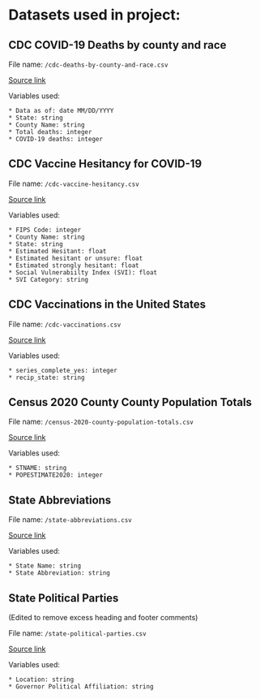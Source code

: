 # Datasets used in project:

## CDC COVID-19 Deaths by county and race
File name: `/cdc-deaths-by-county-and-race.csv`

[Source link](https://data.cdc.gov/NCHS/Provisional-COVID-19-Deaths-by-County-and-Race-and/k8wy-p9cg)

Variables used:

    * Data as of: date MM/DD/YYYY
    * State: string
    * County Name: string
    * Total deaths: integer
    * COVID-19 deaths: integer


## CDC Vaccine Hesitancy for COVID-19
File name: `/cdc-vaccine-hesitancy.csv`

[Source link](https://data.cdc.gov/Vaccinations/Vaccine-Hesitancy-for-COVID-19-County-and-local-es/q9mh-h2tw)

Variables used:

    * FIPS Code: integer
    * County Name: string
    * State: string
    * Estimated Hesitant: float
    * Estimated hesitant or unsure: float
    * Estimated strongly hesitant: float
    * Social Vulnerabiilty Index (SVI): float
    * SVI Category: string


## CDC Vaccinations in the United States
File name: `/cdc-vaccinations.csv`

[Source link](https://data.cdc.gov/Vaccinations/COVID-19-Vaccinations-in-the-United-States-County/8xkx-amqh)

Variables used:

    * series_complete_yes: integer
    * recip_state: string


## Census 2020 County County Population Totals
File name: `/census-2020-county-population-totals.csv`

[Source link](https://www.census.gov/programs-surveys/popest/technical-documentation/research/evaluation-estimates/2020-evaluation-estimates/2010s-counties-total.html)

Variables used:

    * STNAME: string
    * POPESTIMATE2020: integer


## State Abbreviations
File name: `/state-abbreviations.csv`

[Source link](https://www.ssa.gov/international/coc-docs/states.html)

Variables used:

    * State Name: string
    * State Abbreviation: string


## State Political Parties
(Edited to remove excess heading and footer comments)

File name: `/state-political-parties.csv`

[Source link](https://www.kff.org/other/state-indicator/state-political-parties/?currentTimeframe=0&sortModel=%7B%22colId%22:%22Location%22,%22sort%22:%22asc%22%7D)

Variables used:

    * Location: string
    * Governor Political Affiliation: string